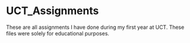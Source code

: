 # UCT_Assignments
These are all assignments I have done during my first year at UCT. These files were solely for educational purposes.
